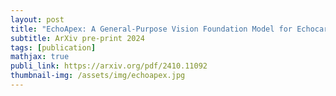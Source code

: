```yaml
---
layout: post
title: "EchoApex: A General-Purpose Vision Foundation Model for Echocardiography"
subtitle: ArXiv pre-print 2024
tags: [publication]
mathjax: true
publi_link: https://arxiv.org/pdf/2410.11092
thumbnail-img: /assets/img/echoapex.jpg
---
```


